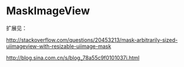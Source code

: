 # MaskImageView

扩展见：

http://stackoverflow.com/questions/20453213/mask-arbitrarily-sized-uiimageview-with-resizable-uiimage-mask

http://blog.sina.com.cn/s/blog_78a55c9f0101037i.html